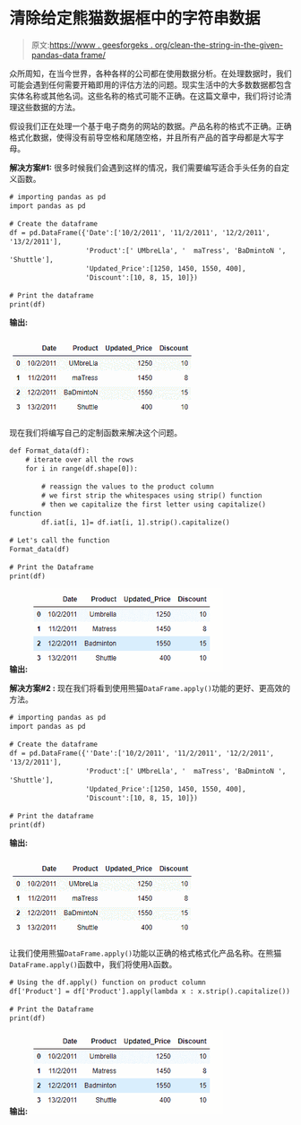 # 清除给定熊猫数据框中的字符串数据

> 原文:[https://www . geesforgeks . org/clean-the-string-in-the-given-pandas-data frame/](https://www.geeksforgeeks.org/clean-the-string-data-in-the-given-pandas-dataframe/)

众所周知，在当今世界，各种各样的公司都在使用数据分析。在处理数据时，我们可能会遇到任何需要开箱即用的评估方法的问题。现实生活中的大多数数据都包含实体名称或其他名词。这些名称的格式可能不正确。在这篇文章中，我们将讨论清理这些数据的方法。

假设我们正在处理一个基于电子商务的网站的数据。产品名称的格式不正确。正确格式化数据，使得没有前导空格和尾随空格，并且所有产品的首字母都是大写字母。

**解决方案#1:** 很多时候我们会遇到这样的情况，我们需要编写适合手头任务的自定义函数。

```
# importing pandas as pd
import pandas as pd

# Create the dataframe
df = pd.DataFrame({'Date':['10/2/2011', '11/2/2011', '12/2/2011', '13/2/2011'],
                   'Product':[' UMbreLla', '  maTress', 'BaDmintoN ', 'Shuttle'],
                   'Updated_Price':[1250, 1450, 1550, 400],
                   'Discount':[10, 8, 15, 10]})

# Print the dataframe
print(df)
```

**输出:**

![](img/70f64cdbb3dd80bab9f61199aa2beaa8.png)

现在我们将编写自己的定制函数来解决这个问题。

```
def Format_data(df):
    # iterate over all the rows
    for i in range(df.shape[0]):

        # reassign the values to the product column
        # we first strip the whitespaces using strip() function
        # then we capitalize the first letter using capitalize() function
        df.iat[i, 1]= df.iat[i, 1].strip().capitalize()

# Let's call the function
Format_data(df)

# Print the Dataframe
print(df)
```

**输出:**
![](img/2db6d125b2d4575fcd5e92248977eff7.png)

**解决方案#2 :** 现在我们将看到使用熊猫`DataFrame.apply()`功能的更好、更高效的方法。

```
# importing pandas as pd
import pandas as pd

# Create the dataframe
df = pd.DataFrame({''Date':['10/2/2011', '11/2/2011', '12/2/2011', '13/2/2011'],
                   'Product':[' UMbreLla', '  maTress', 'BaDmintoN ', 'Shuttle'],
                   'Updated_Price':[1250, 1450, 1550, 400],
                   'Discount':[10, 8, 15, 10]})

# Print the dataframe
print(df)
```

**输出:**

![](img/70f64cdbb3dd80bab9f61199aa2beaa8.png)

让我们使用熊猫`DataFrame.apply()`功能以正确的格式格式化产品名称。在熊猫`DataFrame.apply()`函数中，我们将使用λ函数。

```
# Using the df.apply() function on product column
df['Product'] = df['Product'].apply(lambda x : x.strip().capitalize())

# Print the Dataframe
print(df)
```

**输出:**
![](img/2db6d125b2d4575fcd5e92248977eff7.png)